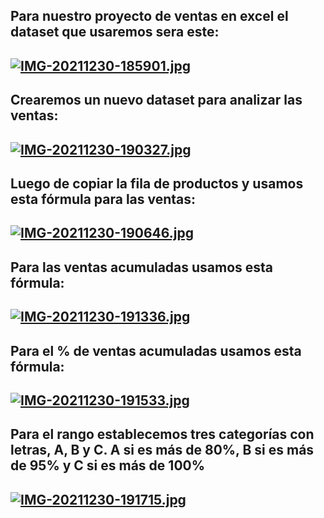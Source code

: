 ## Para nuestro proyecto de ventas en excel el dataset que usaremos sera este:
## [![IMG-20211230-185901.jpg](https://i.postimg.cc/RhTpf8TK/IMG-20211230-185901.jpg)](https://postimg.cc/dZL9c5pV)

## Crearemos un nuevo dataset para analizar las ventas:
## [![IMG-20211230-190327.jpg](https://i.postimg.cc/SQwc7VPz/IMG-20211230-190327.jpg)](https://postimg.cc/nMGsnKpH)

## Luego de copiar la fila de productos y usamos esta fórmula para las ventas:
## [![IMG-20211230-190646.jpg](https://i.postimg.cc/Kzzxz6hk/IMG-20211230-190646.jpg)](https://postimg.cc/Ff22CnRN)

## Para las ventas acumuladas usamos esta fórmula:
## [![IMG-20211230-191336.jpg](https://i.postimg.cc/dV30DZRt/IMG-20211230-191336.jpg)](https://postimg.cc/k2rCp4hk)

## Para el % de ventas acumuladas usamos esta fórmula:
## [![IMG-20211230-191533.jpg](https://i.postimg.cc/CLfP0mXF/IMG-20211230-191533.jpg)](https://postimg.cc/GHdJJJbN)

## Para el rango establecemos tres categorías con letras, A, B y C. A si es más de 80%, B si es más de 95% y C si es más de 100%
## [![IMG-20211230-191715.jpg](https://i.postimg.cc/J7yVy3vF/IMG-20211230-191715.jpg)](https://postimg.cc/dDKSpCqR)

##
##

##
##

